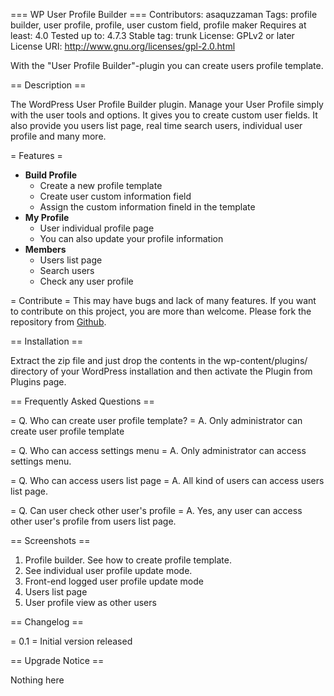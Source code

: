 === WP User Profile Builder ===
Contributors: asaquzzaman
Tags: profile builder, user profile, profile, user custom field, profile maker
Requires at least: 4.0
Tested up to: 4.7.3
Stable tag: trunk
License: GPLv2 or later
License URI: http://www.gnu.org/licenses/gpl-2.0.html

With the "User Profile Builder"-plugin you can create users profile template. 

== Description ==

The WordPress User Profile Builder plugin. Manage your User Profile simply with the user tools and options. It gives you to create custom user fields. It also provide you users list page, real time search users, individual user profile and many more. 

= Features =

 * **Build Profile**
   * Create a new profile template
   * Create user custom information field
   * Assign the custom information fineld in the template
 * **My Profile**
   * User individual profile page
   * You can also update your profile information
 * **Members**
   * Users list page
   * Search users
   * Check any user profile

= Contribute =
This may have bugs and lack of many features. If you want to contribute on this project, you are more than welcome. Please fork the repository from [Github](https://github.com/asaquzzaman/wp-user-profile-builder).

== Installation ==

Extract the zip file and just drop the contents in the wp-content/plugins/ directory of your WordPress installation and then activate the Plugin from Plugins page.

== Frequently Asked Questions ==

= Q. Who can create user profile template? =
A. Only administrator can create user profile template

= Q. Who can access settings menu =
A. Only administrator can access settings menu.

= Q. Who can access users list page =
A. All kind of users can access users list page.

= Q. Can user check other user's profile =
A. Yes, any user can access other user's profile from users list page.

== Screenshots ==

1. Profile builder. See how to create profile template.
2. See individual user profile update mode.
3. Front-end logged user profile update mode
4. Users list page
5. User profile view as other users

== Changelog ==

= 0.1 =
Initial version released


== Upgrade Notice ==

Nothing here